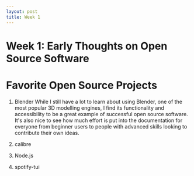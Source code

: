 ```yaml
---
layout: post
title: Week 1
---
```


# Week 1: Early Thoughts on Open Source Software


# Favorite Open Source Projects
1. Blender
While I still have a lot to learn about using Blender, one of the most popular 3D modelling engines, I find its functionality and accessibility to be a great example of successful open source software. It's also nice to see how much effort is put into the documentation for everyone from beginner users to people with advanced skills looking to contribute their own ideas.

2. calibre

3. Node.js

4. spotify-tui